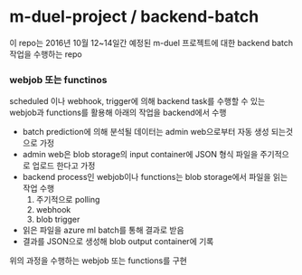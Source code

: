 # m-duel-project / backend-batch
이 repo는 2016년 10월 12~14일간 예정된 m-duel 프로젝트에 대한 backend batch 작업을 수행하는 repo

### webjob 또는 functinos
scheduled 이나 webhook, trigger에 의해 backend task를 수행할 수 있는 webjob과 functions를 활용해 아래의 작업을 backend에서 수행  
- batch prediction에 의해 분석될 데이터는 admin web으로부터 자동 생성 되는것으로 가정
- admin web은 blob storage의 input container에 JSON 형식 파일을 주기적으로 업로드 한다고 가정
- backend process인 webjob이나 functions는 blob storage에서 파일을 읽는 작업 수행
	1. 주기적으로 polling
	2. webhook
	3. blob trigger
- 읽은 파일을 azure ml batch를 통해 결과로 받음
- 결과를 JSON으로 생성해 blob output container에 기록

위의 과정을 수행하는 webjob 또는 functions를 구현